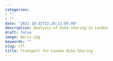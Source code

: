 ```yaml
---
categories:
- ""
- ""
date: "2021-10-31T22:26:13-05:00"
description: Analysis of bike sharing in London
draft: false
image: Boris.jpg
keywords: ""
slug: tfl
title: Transport for London Bike Sharing
---
```

